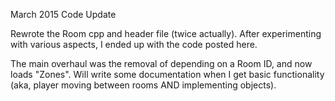 March 2015 Code Update

Rewrote the Room cpp and header file (twice actually). After experimenting with various aspects, I ended up with the code posted here.

The main overhaul was the removal of depending on a Room ID, and now loads "Zones". 
Will write some documentation when I get basic functionality (aka, player moving between rooms AND implementing objects).
